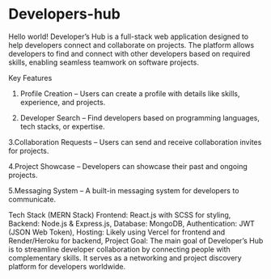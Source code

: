 # Developers-hub
Hello world!
Developer’s Hub is a full-stack web application designed to help developers connect and collaborate on projects. The platform allows developers to find and connect with other developers based on required skills, enabling seamless teamwork on software projects.

Key Features
1. Profile Creation – Users can create a profile with details like skills, experience, and projects.
  
2. Developer Search – Find developers based on programming languages, tech stacks, or expertise.

 3.Collaboration Requests – Users can send and receive collaboration invites for projects.

 4.Project Showcase – Developers can showcase their past and ongoing projects.

 5.Messaging System – A built-in messaging system for developers to communicate.

Tech Stack (MERN Stack)
Frontend: React.js with SCSS for styling,
Backend: Node.js & Express.js,
Database: MongoDB,
Authentication: JWT (JSON Web Token),
Hosting: Likely using Vercel for frontend and Render/Heroku for backend,
Project Goal:
The main goal of Developer’s Hub is to streamline developer collaboration by connecting people with complementary skills. It serves as a networking and project discovery platform for developers worldwide.

